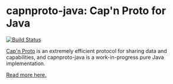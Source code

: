 # capnproto-java: Cap'n Proto for Java

[![Build Status](https://travis-ci.org/dwrensha/capnproto-java.svg?branch=master)](https://travis-ci.org/dwrensha/capnproto-java)

[Cap'n Proto](http://capnproto.org) is an extremely efficient protocol for sharing data
and capabilities,
and capnproto-java is a work-in-progress pure Java implementation.

[Read more here.](https://dwrensha.github.io/capnproto-java/index.html)
